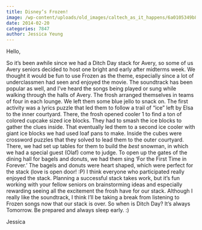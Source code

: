 ```yaml
---
title: Disney’s Frozen!
image: /wp-content/uploads/old_images/caltech_as_it_happens/6a0105349b8251970b01a5116f02aa970c.jpg
date: 2014-02-20
categories: 7847
author: Jessica Yeung
---
```



Hello,

So it’s been awhile since we had a Ditch Day stack for Avery, so some of us Avery seniors decided to host one bright and early after midterms week. We thought it would be fun to use Frozen as the theme, especially since a lot of underclassmen had seen and enjoyed the movie. The soundtrack has been popular as well, and I’ve heard the songs being played or sung while walking through the halls of Avery. The frosh arranged themselves in teams of four in each lounge. We left them some blue jello to snack on. The first activity was a lyrics puzzle that led them to follow a trail of “ice” left by Elsa to the inner courtyard. There, the frosh opened cooler 1 to find a ton of colored cupcake sized ice blocks. They had to smash the ice blocks to gather the clues inside. That eventually led them to a second ice cooler with giant ice blocks we had used loaf pans to make. Inside the cubes were crossword puzzles that they solved to lead them to the outer courtyard. There, we had set up tables for them to build the *best* snowman, in which we had a special guest (Olaf) come to judge. To open up the gates of the dining hall for bagels and donuts, we had them sing ‘For the First Time in Forever.’ The bagels and donuts were heart shaped, which were perfect for the stack (love is open door! :P) I think everyone who participated really enjoyed the stack. Planning a successful stack takes work, but it’s fun working with your fellow seniors on brainstorming ideas and especially rewarding seeing all the excitement the frosh have for our stack. Although I really like the soundtrack, I think I’ll be taking a break from listening to Frozen songs now that our stack is over. So when is Ditch Day? It’s always Tomorrow. Be prepared and always sleep early. :)

Jessica

